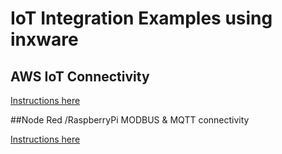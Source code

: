 # IoT Integration Examples using inxware
## AWS IoT Connectivity

[Instructions here](https://github.com/inx-iot/IoT-demos/tree/main/inx-iot-aws)

##Node Red /RaspberryPi MODBUS & MQTT connectivity

[Instructions here](https://github.com/inx-iot/IoT-demos/tree/main/inx-nodered-modbus-demonstrator)